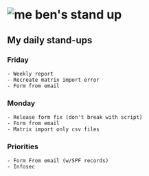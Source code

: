 # ![me](https://avatars2.githubusercontent.com/u/5232044?s=50&v=4) ben's stand up

## My daily stand-ups

### Friday
    
    - Weekly report
    - Recreate matrix import error
    - Form from email

### Monday

    - Release form fix (don't break with script)
    - Form from email
    - Matrix import only csv files

### Priorities 
   
    - Form From email (w/SPF records)
    - Infosec
      

